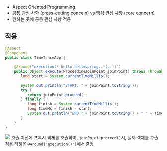 - Aspect Oriented Programming
- 공통 관심 사항 (cross-cutting concern) vs 핵심 관심 사항 (core concern)
- 원하는 곳에 공통 관심 사항 적용
## 적용
```java
@Aspect  
@Component  
public class TimeTraceAop {  
  
    @Around("execution(* hello.hellospring..*(..))")  
    public Object execute(ProceedingJoinPoint joinPoint) throws Throwable {  
       long start = System.currentTimeMillis();  
  
       System.out.println("START: " + joinPoint.toString());  
       try {  
          return joinPoint.proceed();  
       } finally {  
          long finish = System.currentTimeMillis();  
          long timeMs = finish - start;  
          System.out.println("END:" + joinPoint.toString() + " " + timeMs + " ms");  
       }  
    }  
}
```
![](https://i.imgur.com/s1PN0oQ.png)
호출 이전에 프록시 객체를 호출하며, `joinPoint.proceed()`시, 실제 객체를 호출
적용 타겟은 `@Around("execution()")`에서 결정